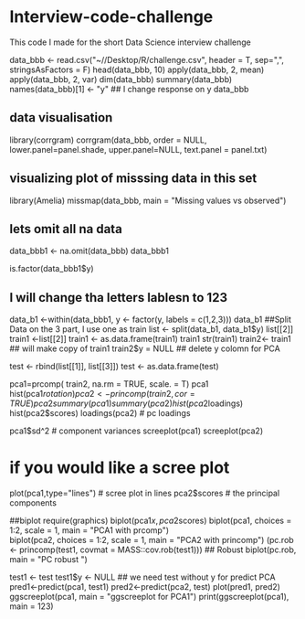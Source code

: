 # Interview-code-challenge
This code I made for the short Data Science interview challenge

data_bbb <- read.csv("~//Desktop/R/challenge.csv", header = T, sep=",", stringsAsFactors = F)
head(data_bbb, 10)
apply(data_bbb, 2, mean)
apply(data_bbb, 2, var)
dim(data_bbb)
summary(data_bbb)
names(data_bbb)[1] <- "y" ## I change response on y 
data_bbb

## data visualisation
library(corrgram) 
corrgram(data_bbb, order = NULL, lower.panel=panel.shade,
         upper.panel=NULL, text.panel = panel.txt)

## visualizing plot of misssing data in this set
library(Amelia)
missmap(data_bbb, main = "Missing values vs observed")  

## lets omit all na data
data_bbb1 <- na.omit(data_bbb)
data_bbb1

is.factor(data_bbb1$y)
## I will change tha letters lablesn to 123
data_b1 <-within(data_bbb1, y <- factor(y, labels = c(1,2,3)))
data_b1
##Split Data on the 3 part, I use one as train
list <- split(data_b1, data_b1$y)
list[[2]]
train1 <-list[[2]]
train1 <- as.data.frame(train1)
train1
str(train1)
train2<- train1  ## will make copy of train1 
train2$y = NULL  ## delete y colomn for PCA

test <- rbind(list[[1]], list[[3]])
test <- as.data.frame(test)

pca1=prcomp( train2, na.rm = TRUE, scale. = T)
pca1
hist(pca1$rotation)
pca2 <- princomp(train2, cor=TRUE)
pca2
summary(pca1)
summary(pca2)
hist(pca2$loadings)
hist(pca2$scores)
loadings(pca2)             # pc loadings 

pca1$sd^2                  # component variances
screeplot(pca1)
screeplot(pca2)
# if you would like a scree plot
plot(pca1,type="lines")    # scree plot in lines
pca2$scores             # the principal components

##biplot
require(graphics)
biplot(pca1$x, pca2$scores)
biplot(pca1, choices = 1:2, scale = 1,  main = "PCA1 with prcomp")  
biplot(pca2, choices = 1:2, scale = 1, main = "PCA2 with princomp")
(pc.rob <- princomp(test1, covmat = MASS::cov.rob(test1)))  ## Robust
biplot(pc.rob, main = "PC robust ")

test1 <- test
test1$y <- NULL  ## we need test without y for predict PCA
pred1<-predict(pca1, test1)
pred2<-predict(pca2, test)
plot(pred1, pred2)
ggscreeplot(pca1, main = "ggscreeplot for PCA1")
print(ggscreeplot(pca1), main = 123)
